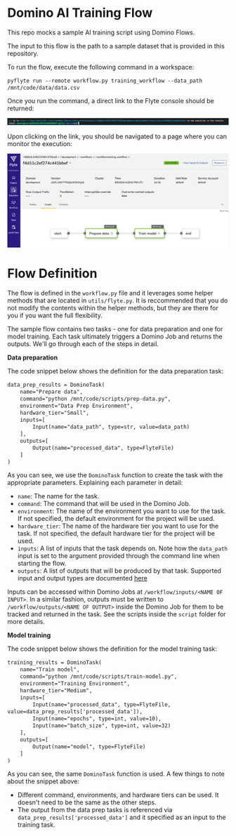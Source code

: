 # Domino AI Training Flow

This repo mocks a sample AI training script using Domino Flows. 

The input to this flow is the path to a sample dataset that is provided in this repository.

To run the flow, execute the following command in a workspace: 

```
pyflyte run --remote workflow.py training_workflow --data_path /mnt/code/data/data.csv
```

Once you run the command, a direct link to the Flyte console should be returned:

![Execution Link](./screenshots/execution-link.png)

Upon clicking on the link, you should be navigated to a page where you can monitor the execution:

![Monitor](./screenshots/monitor.png)

# Flow Definition

The flow is defined in the `workflow.py` file and it leverages some helper methods that are located in `utils/flyte.py`. It is reccommended that you do not modify the contents within the helper methods, but they are there for you if you want the full flexibility.

The sample flow contains two tasks - one for data preparation and one for model training. Each task ultimately triggers a Domino Job and returns the outputs. We'll go through each of the steps in detail.

**Data preparation**

The code snippet below shows the definition for the data preparation task:

```
data_prep_results = DominoTask(
    name="Prepare data",
    command="python /mnt/code/scripts/prep-data.py",
    environment="Data Prep Environment",
    hardware_tier="Small",
    inputs=[
        Input(name="data_path", type=str, value=data_path)
    ],
    outputs=[
        Output(name="processed_data", type=FlyteFile)
    ]
)
```

As you can see, we use the `DominoTask` function to create the task with the appropriate parameters. Explaining each parameter in detail:

- `name`: The name for the task.
- `command`: The command that will be used in the Domino Job.
- `environment`: The name of the environment you want to use for the task. If not specified, the default environment for the project will be used.
- `hardware_tier`: The name of the hardware tier you want to use for the task. If not specified, the default hardware tier for the project will be used.
- `inputs`: A list of inputs that the task depends on. Note how the `data_path` input is set to the argument provided through the command line when starting the flow.
- `outputs`: A list of outputs that will be produced by that task. Supported input and output types are documented [here](https://docs.flyte.org/en/latest/user_guide/data_types_and_io/index.html)

Inputs can be accessed within Domino Jobs at `/workflow/inputs/<NAME OF INPUT>`. In a similar fashion, outputs must be written to `/workflow/outputs/<NAME OF OUTPUT>` inside the Domino Job for them to be tracked and returned in the task. See the scripts inside the `script` folder for more details.

**Model training**

The code snippet below shows the definition for the model training task:

```
training_results = DominoTask(
    name="Train model",
    command="python /mnt/code/scripts/train-model.py",
    environment="Training Environment",
    hardware_tier="Medium",
    inputs=[
        Input(name="processed_data", type=FlyteFile, value=data_prep_results['processed_data']),
        Input(name="epochs", type=int, value=10),
        Input(name="batch_size", type=int, value=32)
    ],
    outputs=[
        Output(name="model", type=FlyteFile)
    ]
)
```

As you can see, the same `DominoTask` function is used. A few things to note about the snippet above:
- Different command, environments, and hardware tiers can be used. It doesn't need to be the same as the other steps.
- The output from the data prep tasks is referenced via `data_prep_results['processed_data']` and it specified as an input to the training task.
